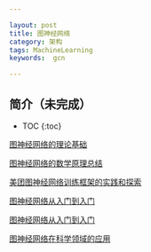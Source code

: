 ```yaml
---

layout: post
title: 图神经网络
category: 架构
tags: MachineLearning
keywords:  gcn

---
```


## 简介（未完成）

* TOC
{:toc}


[图神经网络的理论基础](https://mp.weixin.qq.com/s/cGkd_7I9KPsXTL8uO8Lfuw)

[图神经网络的数学原理总结](https://mp.weixin.qq.com/s/fzLMz7_OC6-TLX2xmu2s2g)

[美团图神经网络训练框架的实践和探索](https://mp.weixin.qq.com/s/r5aPTmC-XNXQs3hH7HVzrA)

[图神经网络从入门到入门](https://mp.weixin.qq.com/s/9aQggmlUCQjuxmpx3AxrNQ)

[图神经网络从入门到入门](https://mp.weixin.qq.com/s/CzSYTTnu9QEKHEQuLsjedA)

[图神经网络在科学领域的应用](https://mp.weixin.qq.com/s/T811VQ95NiUvEV5gzCtC5g)